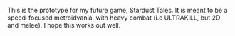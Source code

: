 This is the prototype for my future game, Stardust Tales. It is meant to be a speed-focused metroidvania, with heavy combat (i.e ULTRAKILL, but 2D and melee). I hope this works out well.
